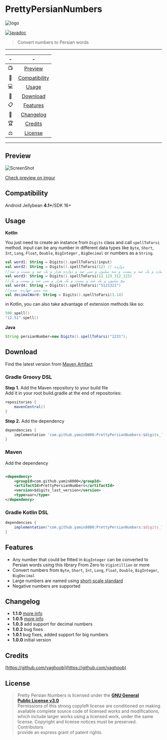 # PrettyPersianNumbers

<img src="logo.png" title="" alt="logo" data-align="center">

[![javadoc](https://javadoc.io/badge2/com.github.yamin8000/PrettyPersianNumbers/javadoc.svg)](https://javadoc.io/doc/com.github.yamin8000/PrettyPersianNumbers)
> Convert numbers to Persian words

---  

|  -   |                -                 |
|:----:|:--------------------------------:|
|  📺  |       [Preview](#Preview)        |
|  📱  | [Compatibility](#Compatibility)  |
|  💻  |         [Usage](#Usage)          |
|  📩  |      [Download](#Download)       |
|  📋  |      [Features](#Features)       |
|  🧾  |     [Changelog](#Changelog)      |
|  🏆  |       [Credits](#Credits)        |
|  ⚖️  |       [License](#License)        |

---

## Preview

![ScreenShot](/screen.gif)

[Check preview on imgur](https://imgur.com/unZlSke)

## Compatibility

Android Jellybean **4.1+**/SDK 16+

## Usage

**Kotlin**

You just need to create an instance from `Digits` class and call `spellToFarsi` method. input can be any number in
different data types like `Byte`, `Short`, `Int`, `Long`, `Float`, `Double`, `BigInteger`
, `BigDecimal` or numbers as a `String`.

```kotlin
val word1: String = Digits().spellToFarsi(input)
val word2: String = Digits().spellToFarsi(12) // دوازده
//دوازده میلیارد و یک صد و بیست و سه میلیون و سی صد و دوازده هزار و یک صد و بیست و سه
val word3: String = Digits().spellToFarsi(12_123_312_123)
//پنج میلیون و یک صد و بیست و یک هزار و سی صد و بیست و یک
val word4: String = Digits().spellToFarsi("5121321")
//سه ممیز چهارده، صدم
val decimalWord: String = Digits().spelltoFarsi(3.14)
```

in Kotlin, you can also take advantage of extension methods like so:

```kotlin
500.spell()
"12.51".spell()
```

**Java**

```java
String persianNumber=new Digits().spellToFarsi("1231");
```

## Download

Find the latest version
from [Maven Artifact](https://search.maven.org/artifact/com.github.yamin8000/PrettyPersianNumbers)

### Gradle Groovy DSL

**Step 1.** Add the Maven repository to your build file  
Add it in your root build.gradle at the end of repositories:

```groovy
repositories {
    mavenCentral()
}
```

**Step 2.** Add the dependency

```groovy
dependencies {
    implementation 'com.github.yamin8000:PrettyPersianNumbers:$digits_last_version'
}
```

### Maven

Add the dependency

```xml

<dependency>
    <groupId>com.github.yamin8000</groupId>
    <artifactId>PrettyPersianNumbers</artifactId>
    <version>$digits_last_version</version>
    <type>aar</type>
</dependency>  
```

### Gradle Kotlin DSL

```groovy
dependencies {
    implementation("com.github.yamin8000:PrettyPersianNumbers:$digits_last_version")
}
```

## Features

- Any number that could be fitted in `BigInteger` can be converted to Persian words using this library From Zero
  to `Vigintillion` or more
- Convert numbers from `Byte`, `Short`, `Int`, `Long`, `Float`, `Double`, `BigInteger`, `BigDecimal`
- Large numbers are named using [short-scale standard](https://en.wikipedia.org/wiki/Long_and_short_scales)
- Negative numbers are supported

## Changelog

- **1.1.0** [more info](https://github.com/yamin8000/PrettyPersianNumbers/releases/tag/1.1.0)
- **1.0.5** [more info](https://github.com/yamin8000/PrettyPersianNumbers/releases/tag/1.0.5)
- **1.0.3** add support for decimal numbers
- **1.0.2** bug fixes
- **1.0.1** bug fixes, added support for big numbers
- **1.0.0** initial version

## Credits

[https://github.com/yaghoob](https://github.com/yaghoob)

## License

> Pretty Persian Numbers is licensed under the **[GNU General  
> Public License v3.0](./LICENSE)**  
> Permissions of this strong copyleft license are conditioned on making  
> available complete source code of licensed works and modifications,  
> which include larger works using a licensed work, under the same  
> license. Copyright and license notices must be preserved. Contributors  
> provide an express grant of patent rights.
